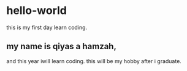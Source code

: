 # hello-world
this is my first day learn coding.
## my name is qiyas a hamzah, 
and this year iwill learn coding. 
this will be my hobby after i graduate.
